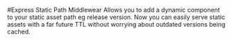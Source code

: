 #Express Static Path Middlewear
Allows you to add a dynamic component to your static asset path eg release version. Now you can easily serve static assets with a far future TTL without worrying about outdated versions being cached.

